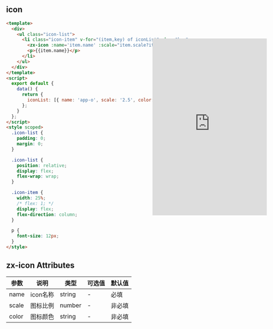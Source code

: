 ## icon
``` html
<template>
  <div>
    <ul class="icon-list">
      <li class="icon-item" v-for="(item,key) of iconList" :key="key">
        <zx-icon :name='item.name' :scale="item.scale?item.scale:''" :color="item.color?item.color:''"></zx-icon>
        <p>{{item.name}}</p>
      </li>
    </ul>
  </div>
</template>
<script>
  export default {
    data() {
      return {
        iconList: [{ name: 'app-o', scale: '2.5', color: '#019dfa' }, { name: 'air-drop-o', scale: '2.5', color: '#019dfa' }, { name: 'add-r-o', scale: '2.5', color: '#019dfa' }, { name: 'app-o', scale: '2.5', color: '#019dfa' }, { name: 'air-drop-o', scale: '1.5', color: '#000' }, { name: 'add-r-o', scale: '1.5', color: '#000' }, { name: 'like', scale: '1.5', color: '#f00' }, { name: 'likefill', scale: '1.5', color: '#f00' }, { name: 'roundcheck', scale: '1.5', color: '#000' }, { name: 'arrow-right', scale: '1.5', color: '#000' }, { name: 'arrow-left', scale: '1.5', color: '#000' }, { name: 'arrow-down', scale: '1.5', color: '#000' }, { name: 'word-o', scale: '1.5', color: '#000' }, { name: 'wave-o', scale: '1.5', color: '#000' }, { name: 'volume-o', scale: '1.5', color: '#000' }, { name: 'warehouse-o', scale: '1.5', color: '#000' }, { name: 'volumeopen-o', scale: '1.5', color: '#000' }, { name: 'wallet-o', scale: '1.5', color: '#000' }, { name: 'visible-o', scale: '1.5', color: '#000' }, { name: 'vertical-retraction-', scale: '1.5', color: '#000' }, { name: 'view-list-o', scale: '1.5', color: '#000' }, { name: 'user-r-o', scale: '1.5', color: '#000' }, { name: 'vedio-o', scale: '1.5', color: '#000' }, { name: 'unseen-o', scale: '1.5', color: '#000' }, { name: 'unseen-o', scale: '1.5', color: '#000' }, { name: 'user-o', scale: '1.5', color: '#000' }, { name: 'unsatisfy-o', scale: '1.5', color: '#000' }, { name: 'unlock-o', scale: '1.5', color: '#000' }, { name: 'trend-chart-o', scale: '1.5', color: '#000' }, { name: 'transfer-station-o', scale: '1.5', color: '#000' }, { name: 'top-o', scale: '1.5', color: '#000' }, { name: 'time-o', scale: '1.5', color: '#000' }, { name: 'text-o', scale: '1.5', color: '#000' }, { name: 'template-o', scale: '1.5', color: '#000' }, { name: 'quality-o', scale: '1.5', color: '#000' }, { name: 'diamond-o', scale: '1.5', color: '#000' }, { name: 'cainixihuan', scale: '1.5', color: '#000' }, { name: 'tishishuoming', scale: '1.5', color: '#000' }, { name: 'shouhuodizhiyebianji', scale: '1.5', color: '#000' }, { name: 'text-o', scale: '1.5', color: '#000' }, { name: 'changyonggoupiaorenshanchu', scale: '1.5', color: '#000' }, { name: 'pingjia', scale: '1.5', color: '#000' }, { name: 'daishouhuo', scale: '1.5', color: '#000' }, { name: 'daifukuan', scale: '1.5', color: '#000' }, { name: 'daifukuan', scale: '1.5', color: '#000' }, { name: 'dizhiguanli', scale: '1.5', color: '#000' }, { name: 'guanyanren', scale: '1.5', color: '#000' }, { name: 'yigouxuan', scale: '1.5', color: '#000' }, { name: 'sousuo', scale: '1.5', color: '#000' }, { name: 'faxian', scale: '1.5', color: '#000' }, { name: 'xiaoxi', scale: '1.5', color: '#000' }, { name: 'xiaoxi', scale: '1.5', color: '#000' }, { name: 'fenlei', scale: '1.5', color: '#000' }, { name: 'shouye', scale: '1.5', color: '#000' }, { name: 'saoyisao', scale: '1.5', color: '#000' }, { name: 'shoucang', scale: '1.5', color: '#000' }, { name: 'zanting', scale: '1.5', color: '#000' }, { name: 'shenfenzheng', scale: '1.5', color: '#000' }, { name: 'kefu', scale: '1.5', color: '#000' }, { name: 'guanbi', scale: '1.5', color: '#000' }, { name: 'fanhui', scale: '1.5', color: '#000' }, { name: 'fanhui', scale: '1.5', color: '#000' }, { name: 'fenxiang', scale: '1.5', color: '#000' }]
      };
    }
  };
</script>
<style scoped>
  .icon-list {
    padding: 0;
    margin: 0;
  }

  .icon-list {
    position: relative;
    display: flex;
    flex-wrap: wrap;
  }

  .icon-item {
    width: 25%;
    /* flex: 1; */
    display: flex;
    flex-direction: column;
  }

  p {
    font-size: 12px;
  }
</style>
```
## zx-icon Attributes
参数 | 说明 | 类型 |可选值 |默认值
---|---|---|---|---
name | icon名称| string| - |必填
scale | 图标比例| number| - |非必填
color | 图标颜色| string| - |非必填
<style>
  .page .content{
    margin:0;
  }
  .iframe-wrap{
    background: url('http://mint-ui.github.io/docs/static/img/phone.5909f66.png') no-repeat center center;
    width:340px;
    height:630px;
    padding:70px 15px 80px;
    background-size:100% 100%;
    box-sizing: border-box;
    position:fixed;
    top:100px;
    right:10px;
  }
   .iframe-wrap .iframe{
    width:100%;
    height:100%;
    background:white;
    border:none;
  }
</style>
<div class="iframe-wrap">
  <iframe src="https://zxhuan.github.io/eg/#/icon" class="iframe"></iframe>
</div>
